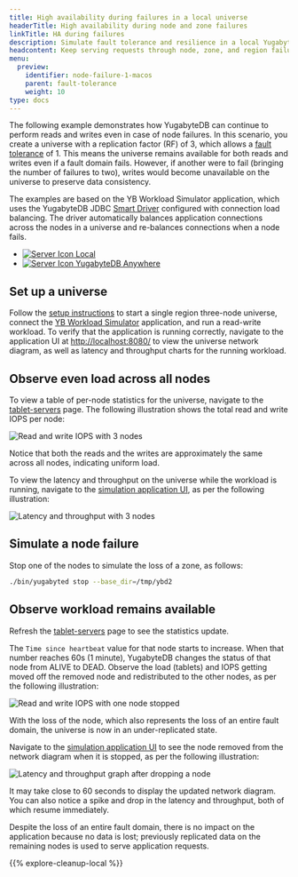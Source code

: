 ```yaml
---
title: High availability during failures in a local universe
headerTitle: High availability during node and zone failures
linkTitle: HA during failures
description: Simulate fault tolerance and resilience in a local YugabyteDB database.
headcontent: Keep serving requests through node, zone, and region failures
menu:
  preview:
    identifier: node-failure-1-macos
    parent: fault-tolerance
    weight: 10
type: docs
---
```


The following example demonstrates how YugabyteDB can continue to perform reads and writes even in case of node failures. In this scenario, you create a universe with a replication factor (RF) of 3, which allows a [fault tolerance](../../../architecture/docdb-replication/replication/#fault-tolerance) of 1. This means the universe remains available for both reads and writes even if a fault domain fails. However, if another were to fail (bringing the number of failures to two), writes would become unavailable on the universe to preserve data consistency.

The examples are based on the YB Workload Simulator application, which uses the YugabyteDB JDBC [Smart Driver](../../../drivers-orms/smart-drivers/) configured with connection load balancing. The driver automatically balances application connections across the nodes in a universe and re-balances connections when a node fails.

<ul class="nav nav-tabs-alt nav-tabs-yb" data-target="ybdb">
  <li>
    <a href="../macos/" class="nav-link active">
      <img src="/icons/database.svg" alt="Server Icon">
      Local
    </a>
  </li>
  <li>
    <a href="../macos-yba/" class="nav-link">
      <img src="/icons/server.svg" alt="Server Icon">
      YugabyteDB Anywhere
    </a>
  </li>
</ul>

## Set up a universe

Follow the [setup instructions](../../#set-up-yugabytedb-universe) to start a single region three-node universe, connect the [YB Workload Simulator](../../#set-up-yb-workload-simulator) application, and run a read-write workload. To verify that the application is running correctly, navigate to the application UI at <http://localhost:8080/> to view the universe network diagram, as well as latency and throughput charts for the running workload.

## Observe even load across all nodes

To view a table of per-node statistics for the universe, navigate to the [tablet-servers](http://127.0.0.1:7000/tablet-servers) page. The following illustration shows the total read and write IOPS per node:

![Read and write IOPS with 3 nodes](/images/ce/fault-tolerance-evenly-distributed.png)

Notice that both the reads and the writes are approximately the same across all nodes, indicating uniform load.

To view the latency and throughput on the universe while the workload is running, navigate to the [simulation application UI](http://127.0.0.1:8080/), as per the following illustration:

![Latency and throughput with 3 nodes](/images/ce/fault-tolerance-latency-throughput.png)

## Simulate a node failure

Stop one of the nodes to simulate the loss of a zone, as follows:

```sh
./bin/yugabyted stop --base_dir=/tmp/ybd2
```

## Observe workload remains available

Refresh the [tablet-servers](http://127.0.0.1:7000/tablet-servers) page to see the statistics update.

The `Time since heartbeat` value for that node starts to increase. When that number reaches 60s (1 minute), YugabyteDB changes the status of that node from ALIVE to DEAD. Observe the load (tablets) and IOPS getting moved off the removed node and redistributed to the other nodes, as per the following illustration:

![Read and write IOPS with one node stopped](/images/ce/fault-tolerance-dead-node.png)

With the loss of the node, which also represents the loss of an entire fault domain, the universe is now in an under-replicated state.

Navigate to the [simulation application UI](http://127.0.0.1:8080/) to see the node removed from the network diagram when it is stopped, as per the following illustration:

![Latency and throughput graph after dropping a node](/images/ce/fault-tolerance-latency-stoppednode.png)

It may take close to 60 seconds to display the updated network diagram. You can also notice a spike and drop in the latency and throughput, both of which resume immediately.

Despite the loss of an entire fault domain, there is no impact on the application because no data is lost; previously replicated data on the remaining nodes is used to serve application requests.

{{% explore-cleanup-local %}}
